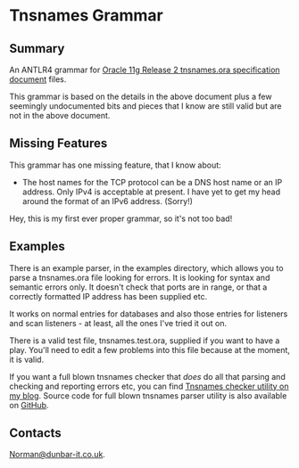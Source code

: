 # Tnsnames Grammar

## Summary

An ANTLR4 grammar for [Oracle 11g Release 2 tnsnames.ora specification document](http://docs.oracle.com/cd/E11882_01/network.112/e10835/tnsnames.htm) files.

This grammar is based on the details in the above document plus
a few seemingly undocumented bits and pieces that I know are still valid but
are not in the above document.

## Missing Features

This grammar has one missing feature, that I know about:

* The host names for the TCP protocol can be a DNS host name or an IP address.
Only IPv4 is acceptable at present.
I have yet to get my head around the format of an IPv6 address. (Sorry!)

Hey, this is my first ever proper grammar, so it's not too bad!

## Examples

There is an example parser, in the examples directory,
which allows you to parse a tnsnames.ora file looking for errors.
It is looking for syntax and semantic errors only.
It doesn't check that ports are in range, or that a correctly formatted IP address
has been supplied etc.

It works on normal entries for databases and also those entries for listeners
and scan listeners - at least, all the ones I've tried it out on.

There is a valid test file, tnsnames.test.ora, supplied if you want to have a play.
You'll need to edit a few problems into this file because at the moment, it is valid.

If you want a full blown tnsnames checker that _does_ do all that
parsing and checking and reporting errors etc, you can find
[Tnsnames checker utility on my blog](http://qdosmsq.dunbar-it.co.uk/blog/2014/12/tnsnames-checker-utility/).
Source code for full blown tnsnames parser utility is also available
on [GitHub](https://github.com/NormanDunbar/Tnsnames_checker).

## Contacts

Norman@dunbar-it.co.uk.



